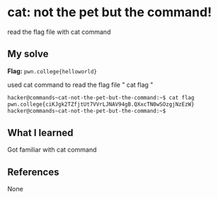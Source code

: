 # cat: not the pet but the command!
read the flag file with cat command

## My solve
**Flag:** `pwn.college{helloworld}`

used cat command to read the flag file " cat flag " 
```bash
hacker@commands~cat-not-the-pet-but-the-command:~$ cat flag
pwn.college{ciKJgk2TZfjtUt7VVrLJNAV94gB.QXxcTN0wSOzgjNzEzW}
hacker@commands~cat-not-the-pet-but-the-command:~$

```

## What I learned
Got familiar with cat command 

## References 
None
